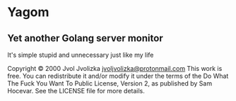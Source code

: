 # Yagom
## Yet another Golang server monitor 

It's simple stupid and unnecessary just like my life 

Copyright © 2000 Jvol Jvolizka <jvoljvolizka@protonmail.com>
This work is free. You can redistribute it and/or modify it under the
terms of the Do What The Fuck You Want To Public License, Version 2,
as published by Sam Hocevar. See the LICENSE file for more details.
